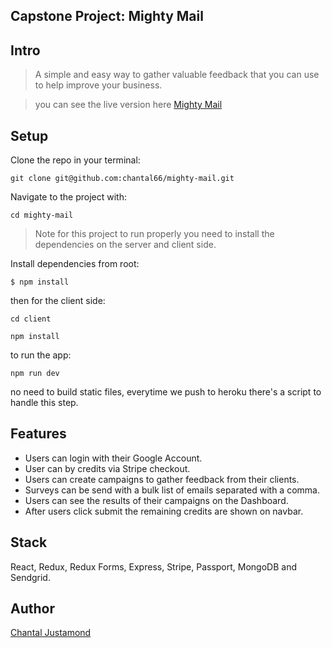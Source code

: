 ## Capstone Project: Mighty Mail

## Intro

> A simple and easy way to gather valuable feedback that you can use to help improve your business.

> you can see the live version here [Mighty Mail](https://blooming-atoll-29030.herokuapp.com/)
## Setup

Clone the repo in your terminal:

```
git clone git@github.com:chantal66/mighty-mail.git
```

Navigate to the project with:
```
cd mighty-mail
```
> Note for this project to run properly you need to install the dependencies on the
server and client side.

Install dependencies from root:
```
$ npm install
```

then for the client side:

```
cd client
```

```
npm install
```

to run the app:

```
npm run dev
```

no need to build static files, everytime we push to heroku there's a script to handle this step.


## Features
- Users can login with their Google Account.
- User can by credits via Stripe checkout.
- Users can create campaigns to gather feedback from their clients.
- Surveys can be send with a bulk list of emails separated with a comma.
- Users can see the results of their campaigns on the Dashboard.
- After users click submit the remaining credits are shown on navbar.

## Stack

React, Redux, Redux Forms, Express, Stripe, Passport, MongoDB and Sendgrid. 

## Author

[Chantal Justamond](https://github.com/chantal66)



